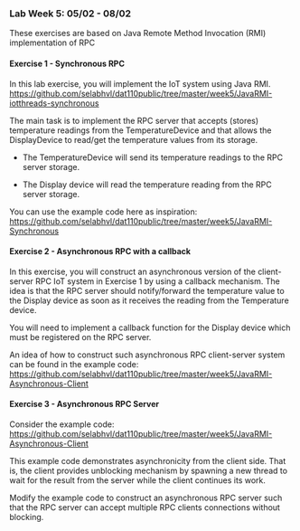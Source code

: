 ### Lab Week 5: 05/02 - 08/02

These exercises are based on Java Remote Method Invocation (RMI) implementation of RPC

#### Exercise 1 - Synchronous RPC 

In this lab exercise, you will implement the IoT system using Java RMI.
https://github.com/selabhvl/dat110public/tree/master/week5/JavaRMI-iotthreads-synchronous

The main task is to implement the RPC server that accepts (stores) temperature readings from the TemperatureDevice and that allows the DisplayDevice to read/get the temperature values from its storage.

- The TemperatureDevice will send its temperature readings to the RPC server storage.

- The Display device will read the temperature reading from the RPC server storage.

You can use the example code here as inspiration:
https://github.com/selabhvl/dat110public/tree/master/week5/JavaRMI-Synchronous


#### Exercise 2 - Asynchronous RPC with a callback

In this exercise, you will construct an asynchronous version of the client-server RPC IoT system in Exercise 1 by using a callback mechanism. The idea is that the RPC server should notify/forward the temperature value to the Display device as soon as it receives the reading from the Temperature device.

You will need to implement a callback function for the Display device which must be registered on the RPC server.

An idea of how to construct such asynchronous RPC client-server system can be found in the example code: https://github.com/selabhvl/dat110public/tree/master/week5/JavaRMI-Asynchronous-Client

#### Exercise 3 - Asynchronous RPC Server

Consider the example code: https://github.com/selabhvl/dat110public/tree/master/week5/JavaRMI-Asynchronous-Client

This example code demonstrates asynchronicity from the client side. That is, the client provides unblocking mechanism by spawning a new thread to wait for the result from the server while the client continues its work.

Modify the example code to construct an asynchronous RPC server such that the RPC server can accept multiple RPC clients connections without blocking.